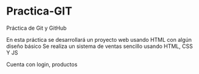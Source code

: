 # Practica-GIT
Práctica de Git y GitHub

En esta práctica se desarrollará un proyecto web usando HTML con algún diseño básico
Se realiza un sistema de ventas sencillo usando HTML, CSS Y JS

Cuenta con login, productos
